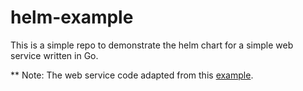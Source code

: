 # helm-example

This is a simple repo to demonstrate the helm chart for a simple web service written in Go.

** Note: The web service code adapted from this [example](https://github.com/bijeshos/go-rest-api-example/tree/main).
